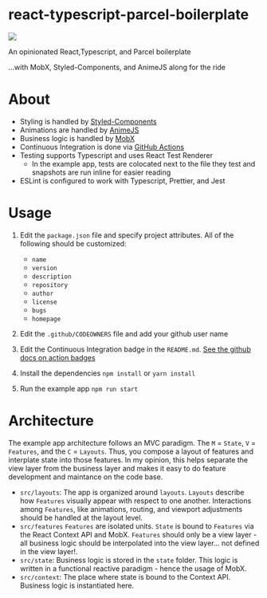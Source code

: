 # react-typescript-parcel-boilerplate

![](https://github.com/erhathaway/react-typescript-parcel-boilerplate/workflows/Continous%20Integration/badge.svg)

An opinionated React,Typescript, and Parcel boilerplate

...with MobX, Styled-Components, and AnimeJS along for the ride

# About

-   Styling is handled by [Styled-Components](https://www.styled-components.com/)
-   Animations are handled by [AnimeJS](https://animejs.com/)
-   Business logic is handled by [MobX](https://mobx.js.org/README.html)
-   Continuous Integration is done via [GitHub Actions](https://github.com/features/actions)
-   Testing supports Typescript and uses React Test Renderer
    -   In the example app, tests are colocated next to the file they test and snapshots are run inline for easier reading
-   ESLint is configured to work with Typescript, Prettier, and Jest

# Usage

1. Edit the `package.json` file and specify project attributes. All of the following should be customized:

    - `name`
    - `version`
    - `description`
    - `repository`
    - `author`
    - `license`
    - `bugs`
    - `homepage`

2. Edit the `.github/CODEOWNERS` file and add your github user name

3. Edit the Continuous Integration badge in the `README.md`. [See the github docs on action badges](https://help.github.com/en/actions/automating-your-workflow-with-github-actions/configuring-a-workflow#adding-a-workflow-status-badge-to-your-repository)
4. Install the dependencies `npm install` or `yarn install`
5. Run the example app `npm run start`

# Architecture

The example app architecture follows an MVC paradigm. The `M` = `State`, `V` = `Features`, and the `C` = `Layouts`. Thus, you compose a layout of features and interplate state into those features. In my opinion, this helps separate the view layer from the business layer and makes it easy to do feature development and maintance on the code base.

-   `src/layouts`: The app is organized around `layouts`. `Layouts` describe how `Features` visually appear with respect to one another. Interactions among `Features`, like animations, routing, and viewport adjustments should be handled at the layout level.
-   `src/features` `Features` are isolated units. `State` is bound to `Features` via the React Context API and MobX. `Features` should only be a view layer - all business logic should be interpolated into the view layer... not defined in the view layer!.
-   `src/state`: Business logic is stored in the `state` folder. This logic is written in a functional reactive paradigm - hence the usage of MobX.
-   `src/context`: The place where state is bound to the Context API. Business logic is instantiated here.
